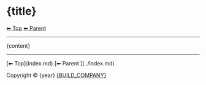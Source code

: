 # {title}

<!-- TEMPLATE header 2 -->
[⬅ Top](index.md) [⬅ Parent ](../index.md)
<hr />

{content}

<!-- TEMPLATE footer 4 -->
<hr />
[⬅ Top](index.md) [⬅ Parent ](../index.md)

Copyright &copy; {year} [{BUILD_COMPANY}]({BUILD_COMPANY_LINK}{title})
